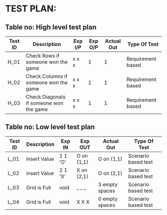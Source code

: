# TEST PLAN:

## Table no: High level test plan

| **Test ID** | **Description**                                              | **Exp I/P** | **Exp O/P** | **Actual Out** |**Type Of Test**  |    
|-------------|--------------------------------------------------------------|------------|-------------|----------------|------------------|
|  H_01       |Check Rows if someone won the game |x x x|1|1|Requirement based |
|  H_02       |Check Columns if someone won the game |x x x|1|1|Requirement based |
|  H_03       |Check Diagonals if someone won the game |x x x|1|1|Requirement based |

## Table no: Low level test plan

| **Test ID** | **Description**                                              | **Exp IN** | **Exp OUT** | **Actual Out** |**Type Of Test**  |    
|-------------|--------------------------------------------------------------|------------|-------------|----------------|------------------|
|  L_01       |insert Value| 1 1 'O'| O on (1,1)| O on (1,1)| Scenario based test|
|  L_02       |insert Value| 2 1 'X'| X on (2,1)| O on (2,1)| Scenario based test|
|  L_03       |Grid is Full| void| _ _ _ | 3 empty spaces|  Scenario based test|
|  L_04      |Grid is Full| void| X X X | 0 empty spaces|  Scenario based test|
